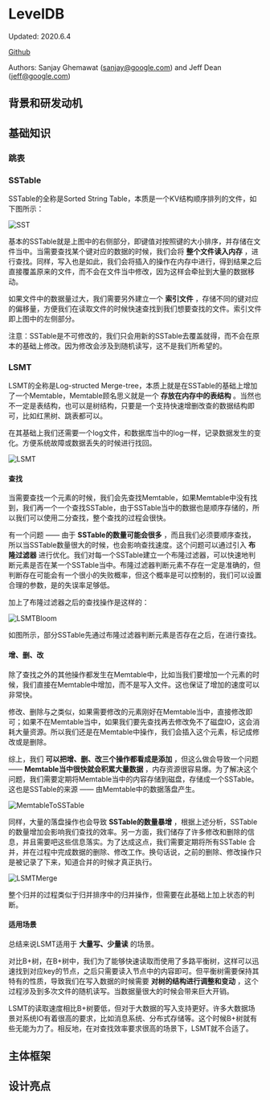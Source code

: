 # LevelDB

Updated: 2020.6.4

[Github](https://github.com/google/leveldb)

Authors: Sanjay Ghemawat (sanjay@google.com) and Jeff Dean (jeff@google.com)



## 背景和研发动机

## 基础知识

### 跳表

### SSTable

SSTable的全称是Sorted String Table，本质是一个KV结构顺序排列的文件，如下图所示：

![SST](./images/sst.png)

基本的SSTable就是上图中的右侧部分，即键值对按照键的大小排序，并存储在文件当中。当需要查找某个键对应的数据的时候，我们会将 **整个文件读入内存** ，进行查找。同样，写入也是如此，我们会将插入的操作在内存中进行，得到结果之后直接覆盖原来的文件，而不会在文件当中修改，因为这样会牵扯到大量的数据移动。

如果文件中的数据量过大，我们需要另外建立一个 **索引文件** ，存储不同的键对应的偏移量，方便我们在读取文件的时候快速查找到我们想要查找的文件。索引文件即上图中的左侧部分。

注意：SSTable是不可修改的，我们只会用新的SSTable去覆盖就得，而不会在原本的基础上修改。因为修改会涉及到随机读写，这不是我们所希望的。

### LSMT

LSMT的全称是Log-structed Merge-tree，本质上就是在SSTable的基础上增加了一个Memtable，Memtable顾名思义就是一个 **存放在内存中的表结构** 。当然也不一定是表结构，也可以是树结构，只要是一个支持快速增删改查的数据结构即可，比如红黑树、跳表都可以。

在其基础上我们还需要一个log文件，和数据库当中的log一样，记录数据发生的变化。方便系统故障或数据丢失的时候进行找回。

![LSMT](./images/lsmt.png)

#### 查找

当需要查找一个元素的时候，我们会先查找Memtable，如果Memtable中没有找到，我们再一个一个查找SSTable，由于SSTable当中的数据也是顺序存储的，所以我们可以使用二分查找，整个查找的过程会很快。

有一个问题 —— 由于 **SSTable的数量可能会很多** ，而且我们必须要顺序查找，所以当SSTable数量很大的时候，也会影响查找速度。这个问题可以通过引入 **布隆过滤器** 进行优化。我们对每一个SSTable建立一个布隆过滤器，可以快速地判断元素是否在某一个SSTable当中。布隆过滤器判断元素不存在一定是准确的，但判断存在可能会有一个很小的失败概率，但这个概率是可以控制的，我们可以设置合理的参数，是的失误率足够低。

加上了布隆过滤器之后的查找操作是这样的：

![LSMTBloom](./images/lsmt_bloom.png)

如图所示，部分SSTable先通过布隆过滤器判断元素是否存在之后，在进行查找。

#### 增、删、改

除了查找之外的其他操作都发生在Memtable中，比如当我们要增加一个元素的时候，我们直接在Memtable中增加，而不是写入文件。这也保证了增加的速度可以非常快。

修改、删除与之类似，如果需要修改的元素刚好在Memtable当中，直接修改即可；如果不在Memtable当中，如果我们要先查找再去修改免不了磁盘IO，这会消耗大量资源。所以我们还是在Memtable中操作，我们会插入这个元素，标记成修改或是删除。

综上，我们 **可以把增、删、改三个操作都看成是添加** ，但这么做会导致一个问题 —— **Memtable当中很快就会积累大量数据** ，内存资源很容易爆。为了解决这个问题，我们需要定期将Memtable当中的内容存储到磁盘，存储成一个SSTable。这也是SSTable的来源 —— 由Memtable中的数据落盘产生。

![MemtableToSSTable](./images/memtable2sstable.png)

同样，大量的落盘操作也会导致 **SSTable的数量暴增** ，根据上述分析，SSTable的数量增加会影响我们查找的效率。另一方面，我们储存了许多修改和删除的信息，并且需要吧这些信息落实。为了达成这点，我们需要定期将所有SSTable
合并，并在过程中完成数据的删除、修改工作。换句话说，之前的删除、修改操作只是被记录了下来，知道合并的时候才真正执行。

![LSMTMerge](./images/lsmt_merge.png)

整个归并的过程类似于归并排序中的归并操作，但需要在此基础上加上状态的判断。

#### 适用场景

总结来说LSMT适用于 **大量写、少量读** 的场景。

对比B+树，在B+树中，我们为了能够快速读取而使用了多路平衡树，这样可以迅速找到对应key的节点，之后只需要读入节点中的内容即可。但平衡树需要保持其特有的性质，导致我们在写入数据的时候需要 **对树的结构进行调整和变动** ，这个过程涉及到多次文件的随机读写。当数据量很大的时候会带来巨大开销。

LSMT的读取速度相比B+树要低，但对于大数据的写入支持更好。许多大数据场景对系统IO有着很高的要求，比如消息系统、分布式存储等。这个时候B+树就有些无能为力了。相反地，在对查找效率要求很高的场景下，LSMT就不合适了。

## 主体框架

## 设计亮点
